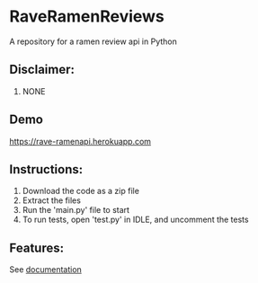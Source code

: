 # RaveRamenReviews
A repository for a ramen review api in Python

## Disclaimer:
1. NONE

## Demo
https://rave-ramenapi.herokuapp.com

## Instructions:
1. Download the code as a zip file
2. Extract the files
3. Run the 'main.py' file to start
4. To run tests, open 'test.py' in IDLE, and uncomment the tests

## Features:
See [documentation](templates/documentation.html)
